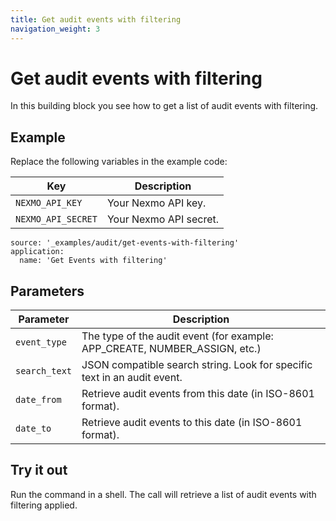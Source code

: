 ```yaml
---
title: Get audit events with filtering
navigation_weight: 3
---
```


# Get audit events with filtering

In this building block you see how to get a list of audit events with filtering.

## Example

Replace the following variables in the example code:

Key | Description
-- | --
`NEXMO_API_KEY` | Your Nexmo API key.
`NEXMO_API_SECRET` | Your Nexmo API secret.

```building_blocks
source: '_examples/audit/get-events-with-filtering'
application:
  name: 'Get Events with filtering'
```

## Parameters

Parameter | Description
-- | --
`event_type` | The type of the audit event (for example: APP_CREATE, NUMBER_ASSIGN, etc.)
`search_text` | JSON compatible search string. Look for specific text in an audit event.
`date_from` | Retrieve audit events from this date (in ISO-8601 format).
`date_to` | Retrieve audit events to this date (in ISO-8601 format).

## Try it out

Run the command in a shell. The call will retrieve a list of audit events with filtering applied.